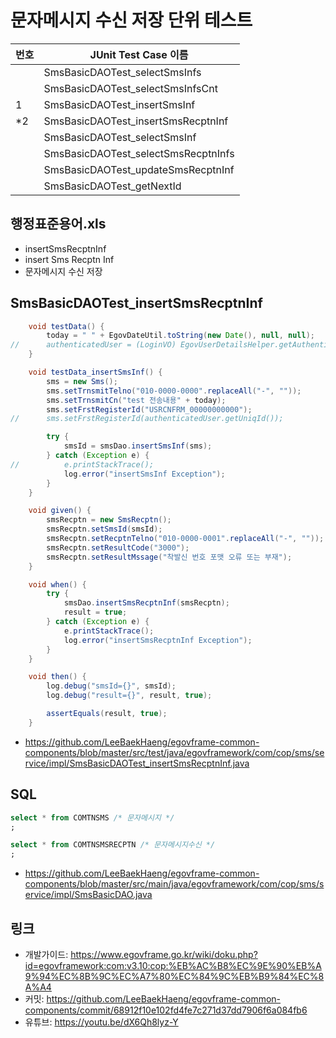 # 문자메시지 수신 저장 단위 테스트

|번호|JUnit Test Case 이름|
|-|-|
||SmsBasicDAOTest_selectSmsInfs|
||SmsBasicDAOTest_selectSmsInfsCnt|
|1|SmsBasicDAOTest_insertSmsInf|
|*2|SmsBasicDAOTest_insertSmsRecptnInf|
||SmsBasicDAOTest_selectSmsInf|
||SmsBasicDAOTest_selectSmsRecptnInfs|
||SmsBasicDAOTest_updateSmsRecptnInf|
||SmsBasicDAOTest_getNextId|

## 행정표준용어.xls

- insertSmsRecptnInf
- insert Sms Recptn Inf
- 문자메시지 수신 저장

## SmsBasicDAOTest_insertSmsRecptnInf

```java
	void testData() {
		today = " " + EgovDateUtil.toString(new Date(), null, null);
//		authenticatedUser = (LoginVO) EgovUserDetailsHelper.getAuthenticatedUser();
	}

	void testData_insertSmsInf() {
		sms = new Sms();
		sms.setTrnsmitTelno("010-0000-0000".replaceAll("-", ""));
		sms.setTrnsmitCn("test 전송내용" + today);
		sms.setFrstRegisterId("USRCNFRM_00000000000");
//		sms.setFrstRegisterId(authenticatedUser.getUniqId());

		try {
			smsId = smsDao.insertSmsInf(sms);
		} catch (Exception e) {
//			e.printStackTrace();
			log.error("insertSmsInf Exception");
		}
	}

	void given() {
		smsRecptn = new SmsRecptn();
		smsRecptn.setSmsId(smsId);
		smsRecptn.setRecptnTelno("010-0000-0001".replaceAll("-", ""));
		smsRecptn.setResultCode("3000");
		smsRecptn.setResultMssage("착발신 번호 포맷 오류 또는 부재");
	}

	void when() {
		try {
			smsDao.insertSmsRecptnInf(smsRecptn);
			result = true;
		} catch (Exception e) {
			e.printStackTrace();
			log.error("insertSmsRecptnInf Exception");
		}
	}

	void then() {
		log.debug("smsId={}", smsId);
		log.debug("result={}", result, true);

		assertEquals(result, true);
	}
```

- https://github.com/LeeBaekHaeng/egovframe-common-components/blob/master/src/test/java/egovframework/com/cop/sms/service/impl/SmsBasicDAOTest_insertSmsRecptnInf.java

## SQL

```sql
select * from COMTNSMS /* 문자메시지 */
;

select * from COMTNSMSRECPTN /* 문자메시지수신 */
;
```

- https://github.com/LeeBaekHaeng/egovframe-common-components/blob/master/src/main/java/egovframework/com/cop/sms/service/impl/SmsBasicDAO.java

## 링크

- 개발가이드: https://www.egovframe.go.kr/wiki/doku.php?id=egovframework:com:v3.10:cop:%EB%AC%B8%EC%9E%90%EB%A9%94%EC%8B%9C%EC%A7%80%EC%84%9C%EB%B9%84%EC%8A%A4
- 커밋: https://github.com/LeeBaekHaeng/egovframe-common-components/commit/68912f10e102fd4fe7c271d37dd7906f6a084fb6
- 유튜브: https://youtu.be/dX6Qh8lyz-Y
